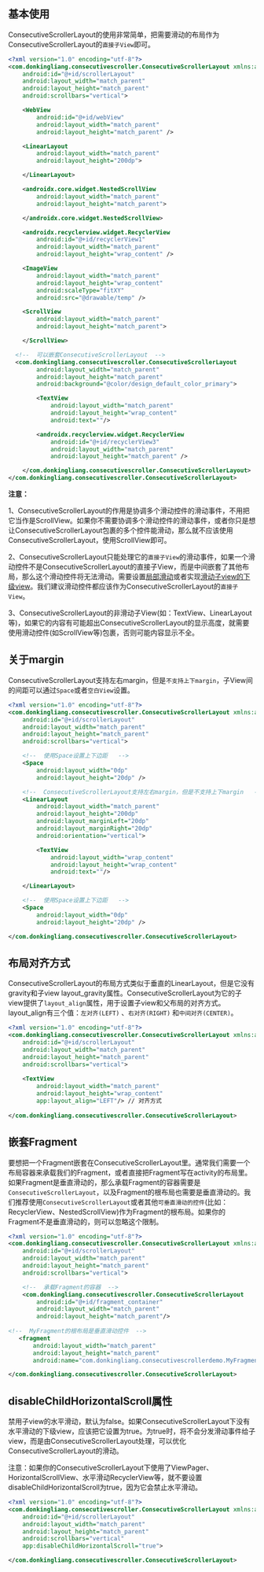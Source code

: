 ## 基本使用

ConsecutiveScrollerLayout的使用非常简单，把需要滑动的布局作为ConsecutiveScrollerLayout的`直接子View`即可。

```xml
<?xml version="1.0" encoding="utf-8"?>
<com.donkingliang.consecutivescroller.ConsecutiveScrollerLayout xmlns:android="http://schemas.android.com/apk/res/android"
    android:id="@+id/scrollerLayout"
    android:layout_width="match_parent"
    android:layout_height="match_parent"
    android:scrollbars="vertical">

    <WebView
        android:id="@+id/webView"
        android:layout_width="match_parent"
        android:layout_height="match_parent" />

    <LinearLayout
        android:layout_width="match_parent"
        android:layout_height="200dp">

    </LinearLayout>

    <androidx.core.widget.NestedScrollView
        android:layout_width="match_parent"
        android:layout_height="match_parent">

    </androidx.core.widget.NestedScrollView>

    <androidx.recyclerview.widget.RecyclerView
        android:id="@+id/recyclerView1"
        android:layout_width="match_parent"
        android:layout_height="wrap_content" />

    <ImageView
        android:layout_width="match_parent"
        android:layout_height="wrap_content"
        android:scaleType="fitXY"
        android:src="@drawable/temp" />

    <ScrollView
        android:layout_width="match_parent"
        android:layout_height="match_parent">

    </ScrollView>

  <!--  可以嵌套ConsecutiveScrollerLayout  -->
  <com.donkingliang.consecutivescroller.ConsecutiveScrollerLayout
        android:layout_width="match_parent"
        android:layout_height="match_parent"
        android:background="@color/design_default_color_primary">

        <TextView
            android:layout_width="match_parent"
            android:layout_height="wrap_content"
            android:text=""/>

        <androidx.recyclerview.widget.RecyclerView
            android:id="@+id/recyclerView3"
            android:layout_width="match_parent"
            android:layout_height="match_parent" />

    </com.donkingliang.consecutivescroller.ConsecutiveScrollerLayout>
</com.donkingliang.consecutivescroller.ConsecutiveScrollerLayout>
```
**注意：**

1、ConsecutiveScrollerLayout的作用是协调多个滑动控件的滑动事件，不用把它当作是ScrollView。如果你不需要协调多个滑动控件的滑动事件，或者你只是想让ConsecutiveScrollerLayout包裹的多个控件能滑动，那么就不应该使用ConsecutiveScrollerLayout，使用ScrollView即可。

2、ConsecutiveScrollerLayout只能处理它的`直接子View`的滑动事件，如果一个滑动控件不是ConsecutiveScrollerLayout的直接子View，而是中间嵌套了其他布局，那么这个滑动控件将无法滑动。需要设置[局部滑动](https://github.com/donkingliang/ConsecutiveScroller/wiki/3.%E5%B1%80%E9%83%A8%E6%BB%91%E5%8A%A8)或者实现[滑动子view的下级view](https://github.com/donkingliang/ConsecutiveScroller/wiki/4.%E6%BB%91%E5%8A%A8%E5%AD%90view%E7%9A%84%E4%B8%8B%E7%BA%A7view)。我们建议滑动控件都应该作为ConsecutiveScrollerLayout的`直接子View`。

3、ConsecutiveScrollerLayout的非滑动子View(如：TextView、LinearLayout等)，如果它的内容有可能超出ConsecutiveScrollerLayout的显示高度，就需要使用滑动控件(如ScrollView等)包裹，否则可能内容显示不全。

## 关于margin

ConsecutiveScrollerLayout支持左右margin，但是`不支持上下margin`，子View间的间距可以通过`Space`或者`空白View`设置。

```xml
<?xml version="1.0" encoding="utf-8"?>
<com.donkingliang.consecutivescroller.ConsecutiveScrollerLayout xmlns:android="http://schemas.android.com/apk/res/android"
    android:id="@+id/scrollerLayout"
    android:layout_width="match_parent"
    android:layout_height="match_parent"
    android:scrollbars="vertical">

    <!--  使用Space设置上下边距   -->
    <Space
        android:layout_width="0dp"
        android:layout_height="20dp" />

    <!--  ConsecutiveScrollerLayout支持左右margin，但是不支持上下margin   -->
    <LinearLayout
        android:layout_width="match_parent"
        android:layout_height="200dp"
        android:layout_marginLeft="20dp"
        android:layout_marginRight="20dp"
        android:orientation="vertical">

        <TextView
            android:layout_width="wrap_content"
            android:layout_height="wrap_content"
            android:text=""/>

    </LinearLayout>

    <!--  使用Space设置上下边距   -->
    <Space
        android:layout_width="0dp"
        android:layout_height="20dp" />

</com.donkingliang.consecutivescroller.ConsecutiveScrollerLayout>

```

## 布局对齐方式

ConsecutiveScrollerLayout的布局方式类似于垂直的LinearLayout，但是它没有gravity和子view layout_gravity属性。ConsecutiveScrollerLayout为它的子view提供了`layout_align`属性，用于设置子view和父布局的对齐方式。layout_align有三个值：`左对齐(LEFT)` 、`右对齐(RIGHT)` 和`中间对齐(CENTER)`。

```xml
<?xml version="1.0" encoding="utf-8"?>
<com.donkingliang.consecutivescroller.ConsecutiveScrollerLayout xmlns:android="http://schemas.android.com/apk/res/android"                                                                    xmlns:app="http://schemas.android.com/apk/res-auto"
    android:id="@+id/scrollerLayout"
    android:layout_width="match_parent"
    android:layout_height="match_parent"
    android:scrollbars="vertical">
  
    <TextView
        android:layout_width="match_parent"
        android:layout_height="wrap_content"
        app:layout_align="LEFT"/> // 对齐方式
  
</com.donkingliang.consecutivescroller.ConsecutiveScrollerLayout>
```

## 嵌套Fragment

要想把一个Fragment嵌套在ConsecutiveScrollerLayout里。通常我们需要一个布局容器来承载我们的Fragment，或者直接把Fragment写在activity的布局里。如果Fragment是垂直滑动的，那么承载Fragment的容器需要是`ConsecutiveScrollerLayout`，以及Fragment的根布局也需要是垂直滑动的。我们推荐使用`ConsecutiveScrollerLayout`或者其他`可垂直滑动的控件`(比如：RecyclerView、NestedScrollView)作为Fragment的根布局。如果你的Fragment不是垂直滑动的，则可以忽略这个限制。

```xml
<?xml version="1.0" encoding="utf-8"?>
<com.donkingliang.consecutivescroller.ConsecutiveScrollerLayout xmlns:android="http://schemas.android.com/apk/res/android"
    android:id="@+id/scrollerLayout"
    android:layout_width="match_parent"
    android:layout_height="match_parent"
    android:scrollbars="vertical">

    <!--  承载Fragment的容器  -->
    <com.donkingliang.consecutivescroller.ConsecutiveScrollerLayout
        android:id="@+id/fragment_container"
        android:layout_width="match_parent"
        android:layout_height="match_parent"/>
  
<!--  MyFragment的根布局是垂直滑动控件  -->
   <fragment
       android:layout_width="match_parent"
       android:layout_height="match_parent"
       android:name="com.donkingliang.consecutivescrollerdemo.MyFragment"/>

</com.donkingliang.consecutivescroller.ConsecutiveScrollerLayout>
```

## disableChildHorizontalScroll属性

禁用子view的水平滑动，默认为false。如果ConsecutiveScrollerLayout下没有水平滑动的下级view，应该把它设置为true。为true时，将不会分发滑动事件给子view，而是由ConsecutiveScrollerLayout处理，可以优化ConsecutiveScrollerLayout的滑动。

注意：如果你的ConsecutiveScrollerLayout下使用了ViewPager、HorizontalScrollView、水平滑动RecyclerView等，就不要设置disableChildHorizontalScroll为true，因为它会禁止水平滑动。

```xml
<?xml version="1.0" encoding="utf-8"?>
<com.donkingliang.consecutivescroller.ConsecutiveScrollerLayout xmlns:android="http://schemas.android.com/apk/res/android"
    android:id="@+id/scrollerLayout"
    android:layout_width="match_parent"
    android:layout_height="match_parent"
    android:scrollbars="vertical"
    app:disableChildHorizontalScroll="true">

</com.donkingliang.consecutivescroller.ConsecutiveScrollerLayout>

```